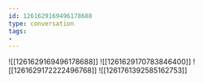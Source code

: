 ```yaml
---
id: 1261629169496178688
type: conversation
tags:
- 
---
```

![[1261629169496178688]]
![[1261629170783846400]]
![[1261629172222496768]]
![[1261761392585162753]]


